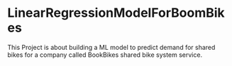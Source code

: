 # LinearRegressionModelForBoomBikes
This Project is about building a ML model to predict demand for shared bikes for a company called BookBikes shared bike system service. 
